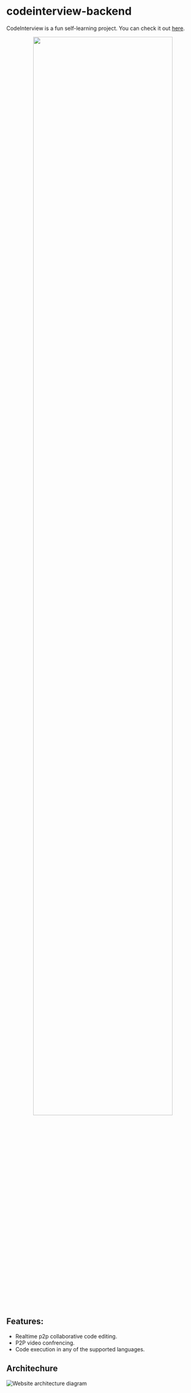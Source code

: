 # codeinterview-backend
CodeInterview is a fun self-learning project. You can check it out [here](https://codeinterview.netlify.app/).

<p align="center">
  <img src="https://raw.githubusercontent.com/areebbeigh/codeinterview-frontend/master/src/assets/images/demo.png?token=ADURWHBSJK3G6CC27WZXHNS63WQ6A" width="85%" />
</p>

## Features:

- Realtime p2p collaborative code editing.
- P2P video confrencing.
- Code execution in any of the supported languages.

## Architechure

![Website architecture diagram](https://github.com/areebbeigh/codeinterview-backend/blob/master/diagram.png?raw=true)
